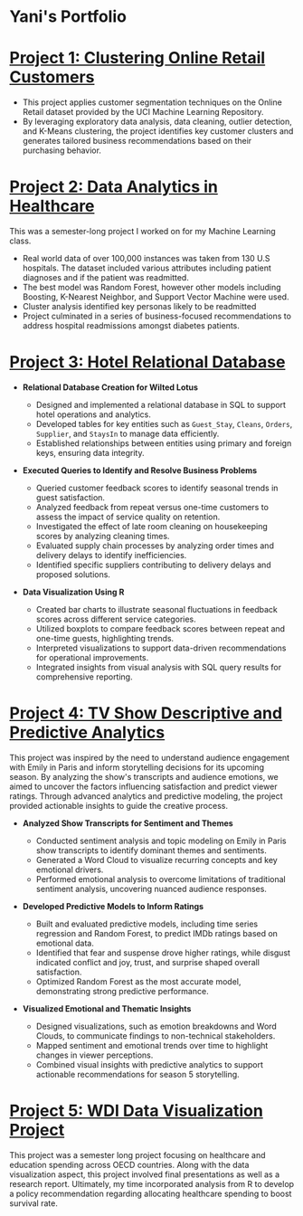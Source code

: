 # Yani's Portfolio

# [Project 1: Clustering Online Retail Customers](https://github.com/yani-iben/online-retail-clustering-practice)
* This project applies customer segmentation techniques on the Online Retail dataset provided by the UCI Machine Learning Repository.
* By leveraging exploratory data analysis, data cleaning, outlier detection, and K-Means clustering, the project identifies key customer clusters and generates tailored business recommendations based on their purchasing behavior.

# [Project 2: Data Analytics in Healthcare](https://github.com/yani-iben/Data-Analytics-in-Healthcare)
This was a semester-long project I worked on for my Machine Learning class. 

* Real world data of over 100,000 instances was taken from 130 U.S hospitals. The dataset included various attributes including patient diagnoses and if the patient was readmitted.
* The best model was Random Forest, however other models including Boosting, K-Nearest Neighbor, and Support Vector Machine were used.
* Cluster analysis identified key personas likely to be readmitted
* Project culminated in a series of business-focused recommendations to address hospital readmissions amongst diabetes patients.



# [Project 3: Hotel Relational Database](https://github.com/yani-iben/Hotel-Customer-Satisfaction/tree/main)

- **Relational Database Creation for Wilted Lotus**  
  - Designed and implemented a relational database in SQL to support hotel operations and analytics.  
  - Developed tables for key entities such as `Guest_Stay`, `Cleans`, `Orders`, `Supplier`, and `StaysIn` to manage data efficiently.  
  - Established relationships between entities using primary and foreign keys, ensuring data integrity.

- **Executed Queries to Identify and Resolve Business Problems**  
  - Queried customer feedback scores to identify seasonal trends in guest satisfaction.  
  - Analyzed feedback from repeat versus one-time customers to assess the impact of service quality on retention.  
  - Investigated the effect of late room cleaning on housekeeping scores by analyzing cleaning times.  
  - Evaluated supply chain processes by analyzing order times and delivery delays to identify inefficiencies.  
  - Identified specific suppliers contributing to delivery delays and proposed solutions.

- **Data Visualization Using R**  
  - Created bar charts to illustrate seasonal fluctuations in feedback scores across different service categories.  
  - Utilized boxplots to compare feedback scores between repeat and one-time guests, highlighting trends.  
  - Interpreted visualizations to support data-driven recommendations for operational improvements.  
  - Integrated insights from visual analysis with SQL query results for comprehensive reporting.  

# [Project 4: TV Show Descriptive and Predictive Analytics](https://github.com/yani-iben/TV-Show-Predictive-Modeling/tree/main)

This project was inspired by the need to understand audience engagement with Emily in Paris and inform storytelling decisions for its upcoming season. By analyzing the show's transcripts and audience emotions, we aimed to uncover the factors influencing satisfaction and predict viewer ratings. Through advanced analytics and predictive modeling, the project provided actionable insights to guide the creative process.

- **Analyzed Show Transcripts for Sentiment and Themes**
  - Conducted sentiment analysis and topic modeling on Emily in Paris show transcripts to identify dominant themes and sentiments.
  - Generated a Word Cloud to visualize recurring concepts and key emotional drivers.
  - Performed emotional analysis to overcome limitations of traditional sentiment analysis, uncovering nuanced audience responses.

- **Developed Predictive Models to Inform Ratings**
  - Built and evaluated predictive models, including time series regression and Random Forest, to predict IMDb ratings based on   emotional data.
  - Identified that fear and suspense drove higher ratings, while disgust indicated conflict and joy, trust, and surprise shaped overall satisfaction.
  - Optimized Random Forest as the most accurate model, demonstrating strong predictive performance.

- **Visualized Emotional and Thematic Insights**
  - Designed visualizations, such as emotion breakdowns and Word Clouds, to communicate findings to non-technical stakeholders.
  - Mapped sentiment and emotional trends over time to highlight changes in viewer perceptions.
  - Combined visual insights with predictive analytics to support actionable recommendations for season 5 storytelling.
 
# [Project 5: WDI Data Visualization Project](https://github.com/yani-iben/WDI-Healthcare)

This project was a semester long project focusing on healthcare and education spending across OECD countries. Along with the data visualization aspect, this project involved final presentations as well as a research report. Ultimately, my time incorporated analysis from R to develop a policy recommendation regarding allocating healthcare spending to boost survival rate.

